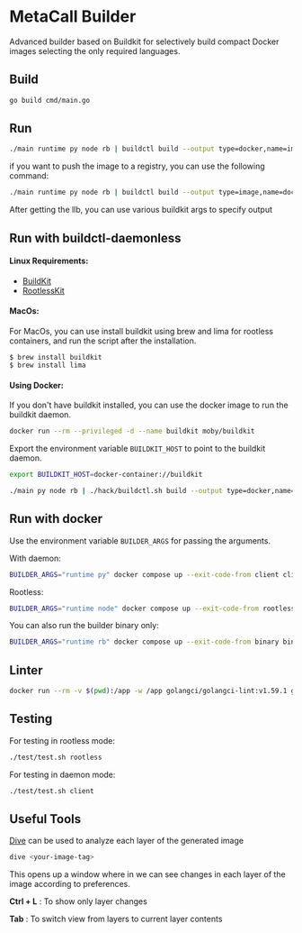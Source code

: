 # MetaCall Builder

Advanced builder based on Buildkit for selectively build compact Docker images selecting the only required languages.

## Build

```sh
go build cmd/main.go
```

## Run

```sh
./main runtime py node rb | buildctl build --output type=docker,name=imagename | docker load
```
if you want to push the image to a registry, you can use the following command:

```sh
./main runtime py node rb | buildctl build --output type=image,name=docker.io/ashpect/testimage,push=true
```
After getting the llb, you can use various buildkit args to specify output


## Run with buildctl-daemonless

#### Linux Requirements:

- [BuildKit](https://github.com/moby/buildkit/releases)
- [RootlessKit](https://github.com/rootless-containers/rootlesskit/releases)

#### MacOs:

For MacOs, you can use install buildkit using brew and lima for rootless containers, and run the script after the installation.

```console
$ brew install buildkit
$ brew install lima
```

#### Using Docker:

If you don't have buildkit installed, you can use the docker image to run the buildkit daemon.
```sh
docker run --rm --privileged -d --name buildkit moby/buildkit
```
Export the environment variable `BUILDKIT_HOST` to point to the buildkit daemon.
```sh
export BUILDKIT_HOST=docker-container://buildkit
```

```sh
./main py node rb | ./hack/buildctl.sh build --output type=docker,name=imagename | docker load
```

## Run with docker

Use the environment variable `BUILDER_ARGS` for passing the arguments.

With daemon:
```sh
BUILDER_ARGS="runtime py" docker compose up --exit-code-from client client
```

Rootless:
```sh
BUILDER_ARGS="runtime node" docker compose up --exit-code-from rootless rootless
```

You can also run the builder binary only:

```sh
BUILDER_ARGS="runtime rb" docker compose up --exit-code-from binary binary
```

## Linter

```sh
docker run --rm -v $(pwd):/app -w /app golangci/golangci-lint:v1.59.1 golangci-lint run -v --enable-all
```

## Testing

For testing in rootless mode:
```sh
./test/test.sh rootless
```

For testing in daemon mode:
```sh
./test/test.sh client
```

## Useful Tools

[Dive](https://github.com/wagoodman/dive) can be used to analyze each layer of the generated image

```sh
dive <your-image-tag>
```
This opens up a window where in we can see changes in each layer of the image according to preferences.

**Ctrl + L** : To show only layer changes

**Tab** : To switch view from layers to current layer contents



